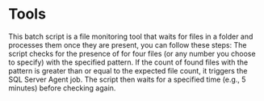 # Tools
This batch script is a file monitoring tool that waits for files in a folder and processes them once they are present, you can follow these steps:
The script checks for the presence of for four files (or any number you choose to specify) with the specified pattern.
If the count of found files with the pattern is greater than or equal to the expected file count, it triggers the SQL Server Agent job.
The script then waits for a specified time (e.g., 5 minutes) before checking again.
